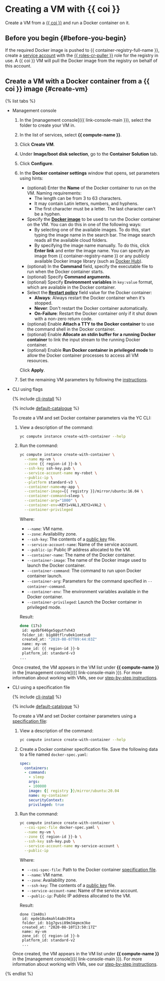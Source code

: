 # Creating a VM with {{ coi }}

Create a VM from a [{{ coi }}](../concepts/index.md) and run a Docker container on it.

## Before you begin {#before-you-begin}

If the required Docker image is pushed to {{ container-registry-full-name }}, create a [service account](../../iam/operations/sa/create.md) with the [{{ roles-cr-puller }}](../../container-registry/security/index.md#choosing-roles) role for the registry in use. A {{ coi }} VM will pull the Docker image from the registry on behalf of this account.

## Create a VM with a Docker container from a {{ coi }} image {#create-vm}

{% list tabs %}

- Management console

  1. In the [management console]({{ link-console-main }}), select the folder to create your VM in.
  1. In the list of services, select **{{ compute-name }}**.
  1. Click **Create VM**.
  1. Under **Image/boot disk selection**, go to the **Container Solution** tab.
  1. Click **Configure**.
  1. In the **Docker container settings** window that opens, set parameters using hints:
     * (optional) Enter the **Name** of the Docker container to run on the VM. Naming requirements:
       * The length can be from 3 to 63 characters.
       * It may contain Latin letters, numbers, and hyphens.
       * The first character must be a letter. The last character can't be a hyphen.
     * Specify the [**Docker image**](../concepts/docker-image.md) to be used to run the Docker container on the VM. You can do this in one of the following ways:
       * By selecting one of the available images. To do this, start typing the image name in the search bar. The image search reads all the available cloud folders.
       * By specifying the image name manually. To do this, click **Enter link** and enter the image name. You can specify an image from {{ container-registry-name }} or any publicly available Docker image library (such as [Docker Hub](https://hub.docker.com)).
     * (optional) In the **Command** field, specify the executable file to run when the Docker container starts.
     * (optional) Specify **Command arguments**.
     * (optional) Specify **Environment variables** in `key:value` format, which are available in the Docker container.
     * Select the [**Restart policy**](../concepts/restart-policy.md) field value for the Docker container:
       * **Always**: Always restart the Docker container when it's stopped.
       * **Never**: Don't restart the Docker container automatically.
       * **On-Failure**: Restart the Docker container only if it shut down with a non-zero return code.
     * (optional) Enable **Attach a TTY to the Docker container** to use the command shell in the Docker container.
     * (optional) Enable **Allocate an stdin buffer for a running Docker container** to link the input stream to the running Docker container.
     * (optional) Enable **Run Docker container in privileged mode** to allow the Docker container processes to access all VM resources.

     Click **Apply**.
  1. Set the remaining VM parameters by following the [instructions](../../compute/operations/vm-create/create-linux-vm.md).

- CLI using flags

  {% include [cli-install](../../_includes/cli-install.md) %}

  {% include [default-catalogue](../../_includes/default-catalogue.md) %}

  To create a VM and set Docker container parameters via the YC CLI:
  1. View a description of the command:

     ```bash
     yc compute instance create-with-container --help
     ```

  1. Run the command:

     ```bash
     yc compute instance create-with-container \
       --name my-vm \
       --zone {{ region-id }}-b \
       --ssh-key ssh-key.pub \
       --service-account-name my-robot \
       --public-ip \
       --platform standard-v3 \
       --container-name=my-app \
       --container-image={{ registry }}/mirror/ubuntu:16.04 \
       --container-command=sleep \
       --container-arg="1000" \
       --container-env=KEY1=VAL1,KEY2=VAL2 \
       --container-privileged
     ```

     Where:
     * `--name`: VM name.
     * `--zone`: Availability zone.
     * `--ssh-key`: The contents of a [public key](../../compute/quickstart/quick-create-linux.md#create-ssh) file.
     * `--service-account-name`: Name of the service account.
     * `--public-ip`: Public IP address allocated to the VM.
     * `--container-name`: The name of the Docker container.
     * `--container-image`: The name of the Docker image used to launch the Docker container.
     * `--container-command`: The command to run upon Docker container launch.
     * `--container-arg`: Parameters for the command specified in `--container-command`.
     * `--container-env`: The environment variables available in the Docker container.
     * `--container-privileged`: Launch the Docker container in privileged mode.

     Result:

     ```bash
     done (17s)
      id: epdbf646ge5qgutfvh43
      folder_id: b1g88tflru0ek1omtsu0
      created_at: "2019-08-07T09:44:03Z"
      name: my-vm
      zone_id: {{ region-id }}-b
      platform_id: standard-v3
     ...
     ```

  Once created, the VM appears in the VM list under **{{ compute-name }}** in the [management console]({{ link-console-main }}). For more information about working with VMs, see our [step-by-step instructions](../../compute/operations/index.md).

- CLI using a specification file

  {% include [cli-install](../../_includes/cli-install.md) %}

  {% include [default-catalogue](../../_includes/default-catalogue.md) %}

  To create a VM and set Docker container parameters using a [specification file](../concepts/coi-specifications.md#coi-spec):
  1. View a description of the command:

     ```bash
     yc compute instance create-with-container --help
     ```

  1. Create a Docker container specification file. Save the following data to a file named `docker-spec.yaml`:

     ```yaml
     spec:
       containers:
       - command:
         - sleep
         args:
         - 100000
         image: {{ registry }}/mirror/ubuntu:20.04
         name: my-container
         securityContext:
         privileged: true
     ```

  1. Run the command:

     ```bash
     yc compute instance create-with-container \
       --coi-spec-file docker-spec.yaml \
       --name my-vm \
       --zone {{ region-id }}-b \
       --ssh-key ssh-key.pub \
       --service-account-name my-service-account \
       --public-ip
     ```

     Where:
     * `--coi-spec-file`: Path to the Docker container [specification file](../concepts/coi-specifications.md#coi-spec).
     * `--name`: VM name.
     * `--zone`: Availability zone.
     * `--ssh-key`: The contents of a [public key](../../compute/quickstart/quick-create-linux.md#create-ssh) file.
     * `--service-account-name`: Name of the service account.
     * `--public-ip`: Public IP address allocated to the VM.

     Result:

     ```text
     done (1m40s)
      id: epde18u4mahl4a8n39ta
      folder_id: b1g7gvsi89m34qmcm3ke
      created_at: "2020-08-10T13:50:17Z"
      name: my-vm
      zone_id: {{ region-id }}-b
      platform_id: standard-v2
      ...
     ```

  Once created, the VM appears in the VM list under **{{ compute-name }}** in the [management console]({{ link-console-main }}). For more information about working with VMs, see our [step-by-step instructions](../../compute/operations/index.md).

{% endlist %}
